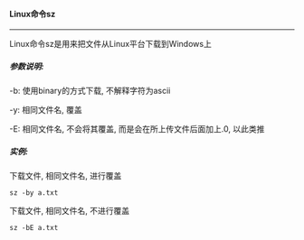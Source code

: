 #### Linux命令sz

---

Linux命令sz是用来把文件从Linux平台下载到Windows上

##### 参数说明:

-b: 使用binary的方式下载, 不解释字符为ascii

-y: 相同文件名, 覆盖

-E: 相同文件名, 不会将其覆盖, 而是会在所上传文件后面加上.0, 以此类推

##### 实例:

下载文件, 相同文件名, 进行覆盖

```
sz -by a.txt
```

下载文件, 相同文件名, 不进行覆盖

```
sz -bE a.txt
```

